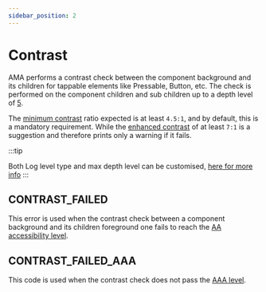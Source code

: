 ```yaml
---
sidebar_position: 2
---
```


# Contrast

AMA performs a contrast check between the component background and its children for tappable elements like Pressable, Button, etc.
The check is performed on the component children and sub children up to a depth level of [5](/docs/advanced/custom-log-rules#constants).

The [minimum contrast](#contrast_failed) ratio expected is at least `4.5:1`, and by default, this is a mandatory requirement. While the [enhanced contrast](#contrast_failed_aaa) of at least `7:1` is a suggestion and therefore prints only a warning if it fails.

:::tip

Both Log level type and max depth level can be customised, [here for more info](/docs/advanced/custom-log-rules)
:::

## CONTRAST_FAILED

This error is used when the contrast check between a component background and its children foreground one fails to reach the [AA accessibility level](https://www.w3.org/TR/WCAG21/#contrast-minimum).

## CONTRAST_FAILED_AAA

This code is used when the contrast check does not pass the [AAA level](https://www.w3.org/TR/WCAG21/#contrast-enhanced).
